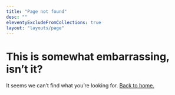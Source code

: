 ```yaml
---
title: "Page not found"
desc: ""
eleventyExcludeFromCollections: true
layout: "layouts/page"
---
```

# This is somewhat embarrassing, isn’t it?

It seems we can’t find what you’re looking for. [Back to home.](/)
